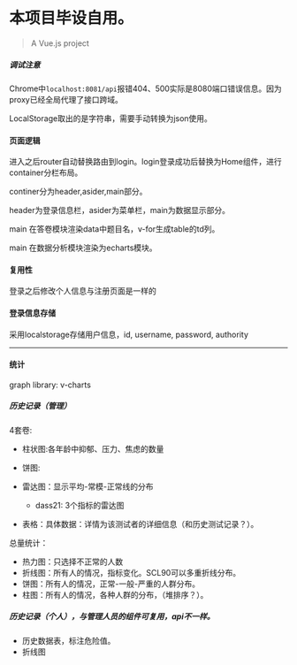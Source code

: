 # 本项目毕设自用。

> A Vue.js project

##### 调试注意

Chrome中`localhost:8081/api`报错404、500实际是8080端口错误信息。因为proxy已经全局代理了接口跨域。

LocalStorage取出的是字符串，需要手动转换为json使用。

#### 页面逻辑

进入之后router自动替换路由到login。login登录成功后替换为Home组件，进行container分栏布局。

continer分为header,asider,main部分。

header为登录信息栏，asider为菜单栏，main为数据显示部分。

main 在答卷模块渲染data中题目名，v-for生成table的td列。

main 在数据分析模块渲染为echarts模块。

#### 复用性

登录之后修改个人信息与注册页面是一样的

#### 登录信息存储

采用localstorage存储用户信息，id, username, password, authority

---

#### 统计

graph library: v-charts

##### 历史记录（管理）

4套卷:

- 柱状图:各年龄中抑郁、压力、焦虑的数量
- 饼图: 
- 雷达图：显示平均-常模-正常线的分布
  - dass21: 3个指标的雷达图

- 表格：具体数据：详情为该测试者的详细信息（和历史测试记录？）。

总量统计：

- 热力图：只选择不正常的人数
- 折线图：所有人的情况，指标变化。SCL90可以多重折线分布。
- 饼图：所有人的情况，正常-一般-严重的人群分布。
- 柱图：所有人的情况，各种人群的分布，（堆排序？）。

##### 历史记录（个人），与管理人员的组件可复用，api不一样。

- 历史数据表，标注危险值。
- 折线图
